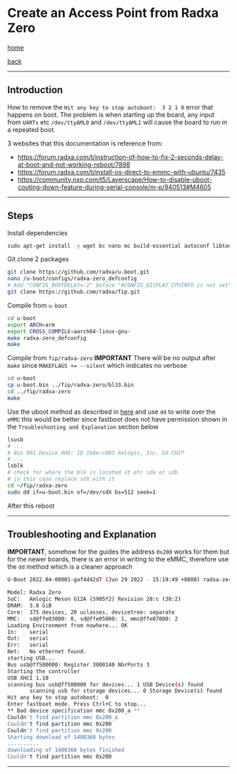 # Create an Access Point from Radxa Zero

[home](../README.md)

[back](radxa-access-point.md)

---
## Introduction
How to remove the `Hit any key to stop autoboot:  3 2 1 0` error that happens on boot. The problem is when starting up the board, any input from `UARTs` etc `/dev/ttyAML0` and `/dev/ttyAML1` will cause the board to run in a repeated boot.

3 websites that this documentation is reference from:
- https://forum.radxa.com/t/instruction-of-how-to-fix-2-seconds-delay-at-boot-and-not-working-reboot/7898
- https://forum.radxa.com/t/install-os-direct-to-emmc-with-ubuntu/7435
- https://community.nxp.com/t5/Layerscape/How-to-disable-uboot-couting-down-feature-during-serial-console/m-p/940513#M4605

---

## Steps

Install dependencies
```bash
sudo apt-get install -y wget bc nano mc build-essential autoconf libtool cmake pkg-config git python-dev swig libpcre3-dev libnode-dev gawk wget diffstat bison flex device-tree-compiler libncurses5-dev gcc-aarch64-linux-gnu g++-aarch64-linux-gnu binfmt-support binfmt-support qemu-user-static gcc-aarch64-linux-gnu gcc-arm-linux-gnueabihf fastboot
```

Git clone 2 packages
```bash
git clone https://github.com/radxa/u-boot.git
nano /u-boot/configs/radxa-zero_defconfig
# Add "CONFIG_BOOTDELAY=-2" before "#CONFIG_DISPLAY_CPUINFO is not set"
git clone https://github.com/radxa/fip.git
```

Compile from `u-boot`
```bash
cd u-boot
export ARCH=arm
export CROSS_COMPILE=aarch64-linux-gnu-
make radxa-zero_defconfig
make
```

Compile from `fip/radxa-zero` **IMPORTANT** There will be no output after `make` since `MAKEFLAGS += --silent` which indicates no verbose
```bash
cd u-boot
cp u-boot.bin ../fip/radxa-zero/bl33.bin
cd ../fip/radxa-zero
make
```

Use the uboot method as described in [here](radxa-uboot-usb.md) and use `dd` to write over the `eMMC` this would be better since fastboot does not have permission shown in the `Troubleshooting and Explanation` section below
```bash
lsusb
# ...
# Bus 001 Device 008: ID 1b8e:c003 Amlogic, Inc. GX-CHIP
# ...
lsblk
# check for where the blk is located at etc sda or sdb
# in this case replace sdX with it
cd ~/fip/radxa-zero
sudo dd if=u-boot.bin of=/dev/sdX bs=512 seek=1
```

After this reboot

---

## Troubleshooting and Explanation
**IMPORTANT**, somehow for the guides the address `0x200` works for them but for the newer boards, there is an error in writing to the eMMC, therefore use the `dd` method which is a cleaner approach

```bash
U-Boot 2022.04-00001-gaf4d42d7 (Jun 29 2022 - 15:19:49 +0800) radxa-zero                          
                                                                                                  
Model: Radxa Zero                                                                                 
SoC:   Amlogic Meson G12A (S905Y2) Revision 28:c (30:2)                                           
DRAM:  3.8 GiB                                                                                    
Core:  375 devices, 20 uclasses, devicetree: separate                                             
MMC:   sd@ffe03000: 0, sd@ffe05000: 1, mmc@ffe07000: 2                                            
Loading Environment from nowhere... OK                                                            
In:    serial                                                                                     
Out:   serial                                                                                     
Err:   serial                                                                                     
Net:   No ethernet found.                                                                         
starting USB...                                                                                   
Bus usb@ff500000: Register 3000140 NbrPorts 3                                                     
Starting the controller                                                                           
USB XHCI 1.10                                                                                     
scanning bus usb@ff500000 for devices... 1 USB Device(s) found                                    
       scanning usb for storage devices... 0 Storage Device(s) found                              
Hit any key to stop autoboot:  0                                                                  
Enter fastboot mode. Press Ctrl+C to stop...
** Bad device specification mmc 0x200_a **                                                        
Couldn't find partition mmc 0x200_a                                                               
Couldn't find partition mmc 0x200                                                                 
Couldn't find partition mmc 0x200                                                                 
Starting download of 1408368 bytes                                                                
..........                                                                                        
downloading of 1408368 bytes finished                                                             
Couldn't find partition mmc 0x200
```



---
